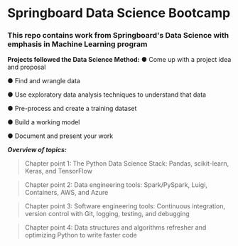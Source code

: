 # Springboard Data Science Bootcamp

### This repo contains work from Springboard's Data Science with emphasis in Machine Learning program

__Projects followed the Data Science Method:__
● Come up with a project idea and proposal

● Find and wrangle data

● Use exploratory data analysis techniques to understand that data

● Pre-process and create a training dataset

● Build a working model

● Document and present your work

___Overview of topics:___

>  Chapter point 1: The Python Data Science Stack: Pandas, scikit-learn, Keras, and TensorFlow

>  Chapter point 2: Data engineering tools: Spark/PySpark, Luigi, Containers, AWS, and Azure

>  Chapter point 3: Software engineering tools: Continuous integration, version control with Git, logging, testing, and debugging

>  Chapter point 4: Data structures and algorithms refresher and optimizing Python to write faster code

